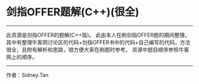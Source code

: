 # 剑指OFFER题解(C++)(很全)
---
此资源是剑指OFFER的题解(C++版)。
此由本人在刷剑指OFFER题的期间整理，其中有整理牛客网讨论区的代码+剑指OFFER书中的代码+自己编写的代码，方法很全，且附有解析和思路，很方便大家在刷题时参考。
资源中题目顺序参照牛客网上的顺序。 
***
作者：Sidney.Tan

